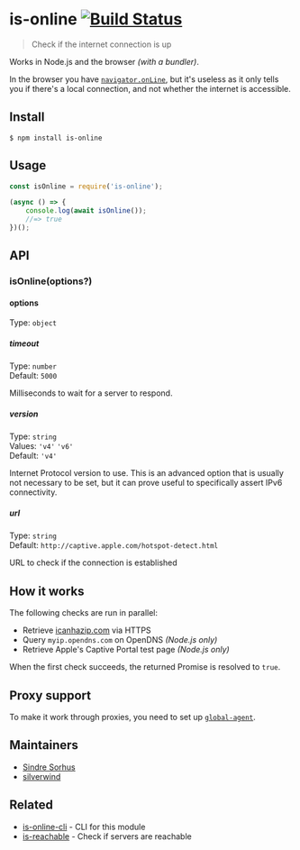 # is-online [![Build Status](https://travis-ci.org/sindresorhus/is-online.svg?branch=master)](https://travis-ci.org/sindresorhus/is-online)

> Check if the internet connection is up

Works in Node.js and the browser *(with a bundler)*.

In the browser you have [`navigator.onLine`](https://developer.mozilla.org/en-US/docs/Web/API/NavigatorOnLine.onLine), but it's useless as it only tells you if there's a local connection, and not whether the internet is accessible.


## Install

```
$ npm install is-online
```


## Usage

```js
const isOnline = require('is-online');

(async () => {
	console.log(await isOnline());
	//=> true
})();
```


## API

### isOnline(options?)

#### options

Type: `object`

##### timeout

Type: `number`<br>
Default: `5000`

Milliseconds to wait for a server to respond.

##### version

Type: `string`<br>
Values: `'v4'` `'v6'`<br>
Default: `'v4'`

Internet Protocol version to use. This is an advanced option that is usually not necessary to be set, but it can prove useful to specifically assert IPv6 connectivity.

##### url

Type: `string`<br>
Default: `http://captive.apple.com/hotspot-detect.html`

URL to check if the connection is established


## How it works

The following checks are run in parallel:

- Retrieve [icanhazip.com](https://github.com/major/icanhaz) via HTTPS
- Query `myip.opendns.com` on OpenDNS *(Node.js only)*
- Retrieve Apple's Captive Portal test page *(Node.js only)*

When the first check succeeds, the returned Promise is resolved to `true`.


## Proxy support

To make it work through proxies, you need to set up [`global-agent`](https://github.com/gajus/global-agent).


## Maintainers

- [Sindre Sorhus](https://github.com/sindresorhus)
- [silverwind](https://github.com/silverwind)


## Related

- [is-online-cli](https://github.com/sindresorhus/is-online-cli) - CLI for this module
- [is-reachable](https://github.com/sindresorhus/is-reachable) - Check if servers are reachable
